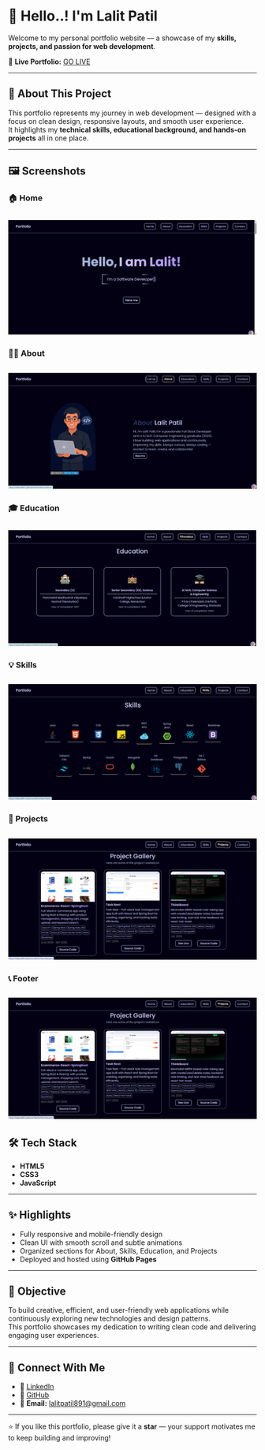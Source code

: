 # 👋 Hello..! I'm Lalit Patil  

Welcome to my personal portfolio website — a showcase of my **skills, projects, and passion for web development**.  

🚀 **Live Portfolio:** [GO LIVE](https://lalitpatil891.github.io/MyPortfolio/)  

---

## 🌟 About This Project  

This portfolio represents my journey in web development — designed with a focus on clean design, responsive layouts, and smooth user experience.  
It highlights my **technical skills, educational background, and hands-on projects** all in one place.  

---

## 🖼️ Screenshots  

### 🏠 Home  
![Home](https://github.com/lalitpatil891/MyPortfolio/blob/main/sc/home.png)  
---

### 🙋‍♂️ About  
![About](https://github.com/lalitpatil891/MyPortfolio/blob/main/sc/about.png)  
---

### 🎓 Education  
![Education](https://github.com/lalitpatil891/MyPortfolio/blob/main/sc/education.png)  
---

### 💡 Skills  
![Skills](https://github.com/lalitpatil891/MyPortfolio/blob/main/sc/skill.png)  
---

### 🧩 Projects  
![Projects](https://github.com/lalitpatil891/MyPortfolio/blob/main/sc/projects.png)  
---

### 📞 Footer  
![Footer](https://github.com/lalitpatil891/MyPortfolio/blob/main/sc/projects.png)  
---

## 🛠️ Tech Stack  

- **HTML5**  
- **CSS3**  
- **JavaScript**  

---

## ✨ Highlights  

- Fully responsive and mobile-friendly design  
- Clean UI with smooth scroll and subtle animations  
- Organized sections for About, Skills, Education, and Projects  
- Deployed and hosted using **GitHub Pages**  

---

## 🎯 Objective  

To build creative, efficient, and user-friendly web applications while continuously exploring new technologies and design patterns.  
This portfolio showcases my dedication to writing clean code and delivering engaging user experiences.  

---

## 🤝 Connect With Me  

- 💼 [LinkedIn](https://www.linkedin.com/in/lalitpatil8901/)  
- 🐙 [GitHub](https://github.com/lalitpatil891)  
- 📧 **Email:** lalitpatil891@gmail.com  

---

⭐ If you like this portfolio, please give it a **star** — your support motivates me to keep building and improving!
